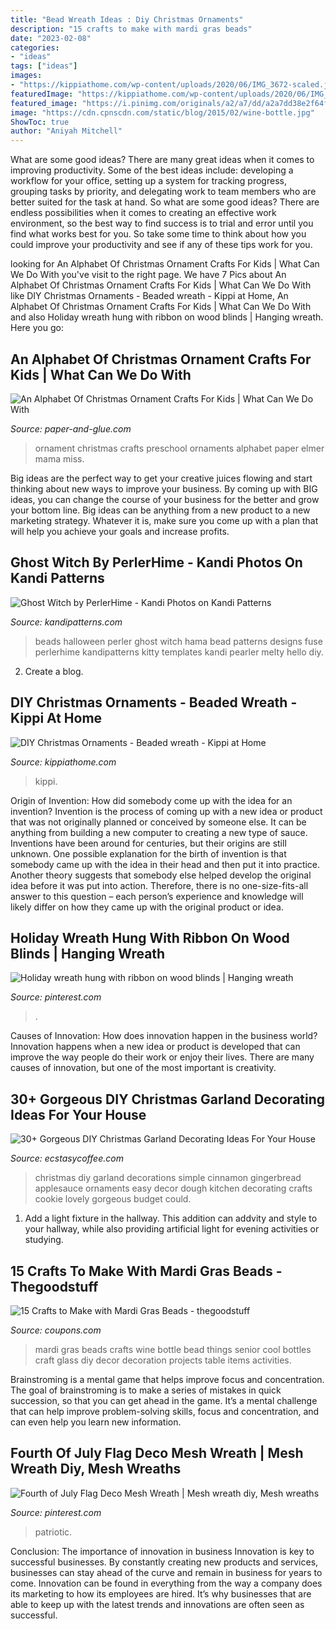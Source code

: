 ```yaml
---
title: "Bead Wreath Ideas : Diy Christmas Ornaments"
description: "15 crafts to make with mardi gras beads"
date: "2023-02-08"
categories:
- "ideas"
tags: ["ideas"]
images:
- "https://kippiathome.com/wp-content/uploads/2020/06/IMG_3672-scaled.jpg"
featuredImage: "https://kippiathome.com/wp-content/uploads/2020/06/IMG_3672-scaled.jpg"
featured_image: "https://i.pinimg.com/originals/a2/a7/dd/a2a7dd38e2f64ff6e92ed8a744000e6d.jpg"
image: "https://cdn.cpnscdn.com/static/blog/2015/02/wine-bottle.jpg"
ShowToc: true
author: "Aniyah Mitchell"
---
```



What are some good ideas?
There are many great ideas when it comes to improving productivity. Some of the best ideas include: developing a workflow for your office, setting up a system for tracking progress, grouping tasks by priority, and delegating work to team members who are better suited for the task at hand. So what are some good ideas? There are endless possibilities when it comes to creating an effective work environment, so the best way to find success is to trial and error until you find what works best for you. So take some time to think about how you could improve your productivity and see if any of these tips work for you.

	

		
looking for An Alphabet Of Christmas Ornament Crafts For Kids | What Can We Do With you've visit to the right page. We have 7 Pics about An Alphabet Of Christmas Ornament Crafts For Kids | What Can We Do With like DIY Christmas Ornaments - Beaded wreath - Kippi at Home, An Alphabet Of Christmas Ornament Crafts For Kids | What Can We Do With and also Holiday wreath hung with ribbon on wood blinds | Hanging wreath. Here you go:
		
    
## An Alphabet Of Christmas Ornament Crafts For Kids | What Can We Do With

<img loading=lazy src="http://1.bp.blogspot.com/-Vpyncq_AQ44/VjexVBMP0BI/AAAAAAAAIAU/GKB5g-6fyLU/s1600/A-to-Z-Ornaments-2.jpg" onerror="this.onerror=null;this.src='https://tse2.mm.bing.net/th?id=OIP.EVeLQ2HTtUYUoT6f-phFLQHaHa&amp;pid=15.1';" alt="An Alphabet Of Christmas Ornament Crafts For Kids | What Can We Do With">

_Source: paper-and-glue.com_

>ornament christmas crafts preschool ornaments alphabet paper elmer mama miss. 

	

Big ideas are the perfect way to get your creative juices flowing and start thinking about new ways to improve your business. By coming up with BIG ideas, you can change the course of your business for the better and grow your bottom line. Big ideas can be anything from a new product to a new marketing strategy. Whatever it is, make sure you come up with a plan that will help you achieve your goals and increase profits.

    
## Ghost Witch By PerlerHime - Kandi Photos On Kandi Patterns

<img loading=lazy src="https://photos.kandipatterns.com/e8a41cf8-c501-4554-8b29-10c782d76dff/DSC03334.resize_700x.JPG" onerror="this.onerror=null;this.src='https://tse2.mm.bing.net/th?id=OIP.YCZo4oC13Lsu6HH4vimB9AHaJ3&amp;pid=15.1';" alt="Ghost Witch by PerlerHime - Kandi Photos on Kandi Patterns">

_Source: kandipatterns.com_

>beads halloween perler ghost witch hama bead patterns designs fuse perlerhime kandipatterns kitty templates kandi pearler melty hello diy. 

	

2. Create a blog.

    
## DIY Christmas Ornaments - Beaded Wreath - Kippi At Home

<img loading=lazy src="https://kippiathome.com/wp-content/uploads/2020/06/IMG_3672-scaled.jpg" onerror="this.onerror=null;this.src='https://tse2.mm.bing.net/th?id=OIP.biCYLOM3iKQnfGdcmS8GZgHaJ4&amp;pid=15.1';" alt="DIY Christmas Ornaments - Beaded wreath - Kippi at Home">

_Source: kippiathome.com_

>kippi. 

	

Origin of Invention: How did somebody come up with the idea for an invention?
Invention is the process of coming up with a new idea or product that was not originally planned or conceived by someone else. It can be anything from building a new computer to creating a new type of sauce. Inventions have been around for centuries, but their origins are still unknown. One possible explanation for the birth of invention is that somebody came up with the idea in their head and then put it into practice. Another theory suggests that somebody else helped develop the original idea before it was put into action. Therefore, there is no one-size-fits-all answer to this question – each person’s experience and knowledge will likely differ on how they came up with the original product or idea.

    
## Holiday Wreath Hung With Ribbon On Wood Blinds | Hanging Wreath

<img loading=lazy src="https://i.pinimg.com/originals/a2/a7/dd/a2a7dd38e2f64ff6e92ed8a744000e6d.jpg" onerror="this.onerror=null;this.src='https://tse2.mm.bing.net/th?id=OIP.WvSTiExSGWw-qAnedmNX2AHaJ4&amp;pid=15.1';" alt="Holiday wreath hung with ribbon on wood blinds | Hanging wreath">

_Source: pinterest.com_

>. 

	

Causes of Innovation: How does innovation happen in the business world?
Innovation happens when a new idea or product is developed that can improve the way people do their work or enjoy their lives. There are many causes of innovation, but one of the most important is creativity.

    
## 30+ Gorgeous DIY Christmas Garland Decorating Ideas For Your House

<img loading=lazy src="https://i0.wp.com/www.ecstasycoffee.com/wp-content/uploads/2017/11/Gingerbread-Garland.jpg?resize=564%2C846" onerror="this.onerror=null;this.src='https://tse4.mm.bing.net/th?id=OIP.5dDVXXxl-Gb8OYp6Ol38xQHaLH&amp;pid=15.1';" alt="30+ Gorgeous DIY Christmas Garland Decorating Ideas For Your House">

_Source: ecstasycoffee.com_

>christmas diy garland decorations simple cinnamon gingerbread applesauce ornaments easy decor dough kitchen decorating crafts cookie lovely gorgeous budget could. 

	

1. Add a light fixture in the hallway. This addition can addvity and style to your hallway, while also providing artificial light for evening activities or studying.

    
## 15 Crafts To Make With Mardi Gras Beads - Thegoodstuff

<img loading=lazy src="https://cdn.cpnscdn.com/static/blog/2015/02/wine-bottle.jpg" onerror="this.onerror=null;this.src='https://tse2.mm.bing.net/th?id=OIP.6osbFYo56ec5Q0id-3XpiAHaLH&amp;pid=15.1';" alt="15 Crafts to Make with Mardi Gras Beads - thegoodstuff">

_Source: coupons.com_

>mardi gras beads crafts wine bottle bead things senior cool bottles craft glass diy decor decoration projects table items activities. 

	

Brainstroming is a mental game that helps improve focus and concentration. The goal of brainstroming is to make a series of mistakes in quick succession, so that you can get ahead in the game. It’s a mental challenge that can help improve problem-solving skills, focus and concentration, and can even help you learn new information.

    
## Fourth Of July Flag Deco Mesh Wreath | Mesh Wreath Diy, Mesh Wreaths

<img loading=lazy src="https://i.pinimg.com/736x/12/f2/0a/12f20a06f7fb4897e02218fde7bf599a.jpg" onerror="this.onerror=null;this.src='https://tse2.mm.bing.net/th?id=OIP.2I2AUwqykLd5YJ5OlSFXqQHaHa&amp;pid=15.1';" alt="Fourth of July Flag Deco Mesh Wreath | Mesh wreath diy, Mesh wreaths">

_Source: pinterest.com_

>patriotic. 

	

Conclusion: The importance of innovation in business
Innovation is key to successful businesses. By constantly creating new products and services, businesses can stay ahead of the curve and remain in business for years to come. Innovation can be found in everything from the way a company does its marketing to how its employees are hired. It’s why businesses that are able to keep up with the latest trends and innovations are often seen as successful.

